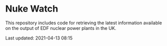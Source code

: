 # Nuke Watch

This repository includes code for retrieving the latest information available on the output of EDF nuclear power plants in the UK.

Last updated: 2021-04-13 08:15
